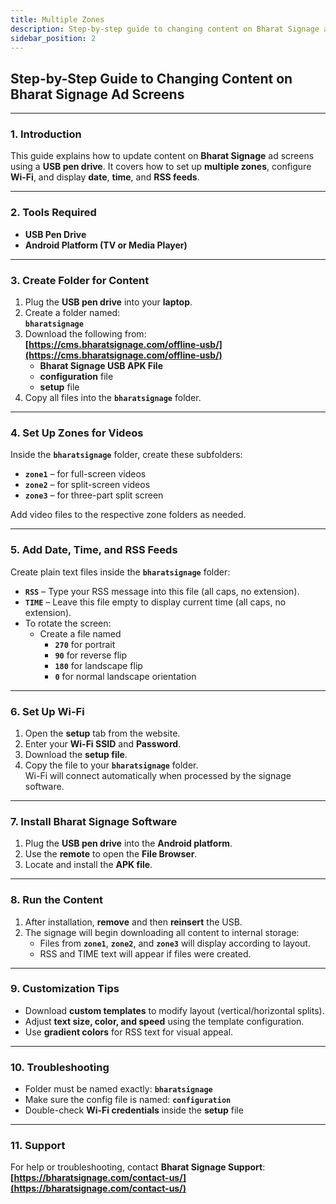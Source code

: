 ```yaml
---
title: Multiple Zones
description: Step-by-step guide to changing content on Bharat Signage ad screens using a USB pen drive.
sidebar_position: 2
---
```


## Step-by-Step Guide to Changing Content on Bharat Signage Ad Screens

---

### 1. **Introduction**

This guide explains how to update content on **Bharat Signage** ad screens using a **USB pen drive**. It covers how to set up **multiple zones**, configure **Wi-Fi**, and display **date**, **time**, and **RSS feeds**.

---

### 2. **Tools Required**

- **USB Pen Drive**
- **Android Platform (TV or Media Player)**

---

### 3. **Create Folder for Content**

1. Plug the **USB pen drive** into your **laptop**.
2. Create a folder named:  
   **`bharatsignage`**
3. Download the following from:  
   **[https://cms.bharatsignage.com/offline-usb/](https://cms.bharatsignage.com/offline-usb/)**
   - **Bharat Signage USB APK File**
   - **configuration** file
   - **setup** file
4. Copy all files into the **`bharatsignage`** folder.

---

### 4. **Set Up Zones for Videos**

Inside the **`bharatsignage`** folder, create these subfolders:

- **`zone1`** – for full-screen videos
- **`zone2`** – for split-screen videos
- **`zone3`** – for three-part split screen

Add video files to the respective zone folders as needed.

---

### 5. **Add Date, Time, and RSS Feeds**

Create plain text files inside the **`bharatsignage`** folder:

- **`RSS`** – Type your RSS message into this file (all caps, no extension).
- **`TIME`** – Leave this file empty to display current time (all caps, no extension).
- To rotate the screen:
  - Create a file named
    - **`270`** for portrait
    - **`90`** for reverse flip
    - **`180`** for landscape flip
    - **`0`** for normal landscape orientation

---

### 6. **Set Up Wi-Fi**

1. Open the **setup** tab from the website.
2. Enter your **Wi-Fi SSID** and **Password**.
3. Download the **setup file**.
4. Copy the file to your **`bharatsignage`** folder.  
   Wi-Fi will connect automatically when processed by the signage software.

---

### 7. **Install Bharat Signage Software**

1. Plug the **USB pen drive** into the **Android platform**.
2. Use the **remote** to open the **File Browser**.
3. Locate and install the **APK file**.

---

### 8. **Run the Content**

1. After installation, **remove** and then **reinsert** the USB.
2. The signage will begin downloading all content to internal storage:
   - Files from **`zone1`**, **`zone2`**, and **`zone3`** will display according to layout.
   - RSS and TIME text will appear if files were created.

---

### 9. **Customization Tips**

- Download **custom templates** to modify layout (vertical/horizontal splits).
- Adjust **text size, color, and speed** using the template configuration.
- Use **gradient colors** for RSS text for visual appeal.

---

### 10. **Troubleshooting**

- Folder must be named exactly: **`bharatsignage`**
- Make sure the config file is named: **`configuration`**
- Double-check **Wi-Fi credentials** inside the **setup** file

---

### 11. **Support**

For help or troubleshooting, contact **Bharat Signage Support**:  
**[https://bharatsignage.com/contact-us/](https://bharatsignage.com/contact-us/)**
